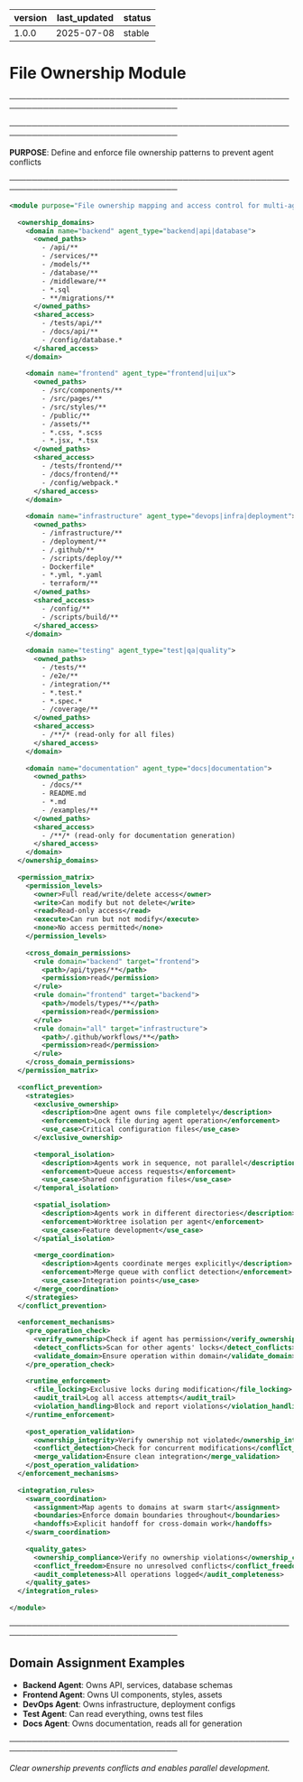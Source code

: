 | version | last_updated | status |
|---------|--------------|--------|
| 1.0.0   | 2025-07-08   | stable |

# File Ownership Module

────────────────────────────────────────────────────────────────────────────────


────────────────────────────────────────────────────────────────────────────────

**PURPOSE**: Define and enforce file ownership patterns to prevent agent conflicts

────────────────────────────────────────────────────────────────────────────────

```xml
<module purpose="File ownership mapping and access control for multi-agent coordination">
  
  <ownership_domains>
    <domain name="backend" agent_type="backend|api|database">
      <owned_paths>
        - /api/**
        - /services/**
        - /models/**
        - /database/**
        - /middleware/**
        - *.sql
        - **/migrations/**
      </owned_paths>
      <shared_access>
        - /tests/api/**
        - /docs/api/**
        - /config/database.*
      </shared_access>
    </domain>
    
    <domain name="frontend" agent_type="frontend|ui|ux">
      <owned_paths>
        - /src/components/**
        - /src/pages/**
        - /src/styles/**
        - /public/**
        - /assets/**
        - *.css, *.scss
        - *.jsx, *.tsx
      </owned_paths>
      <shared_access>
        - /tests/frontend/**
        - /docs/frontend/**
        - /config/webpack.*
      </shared_access>
    </domain>
    
    <domain name="infrastructure" agent_type="devops|infra|deployment">
      <owned_paths>
        - /infrastructure/**
        - /deployment/**
        - /.github/**
        - /scripts/deploy/**
        - Dockerfile*
        - *.yml, *.yaml
        - terraform/**
      </owned_paths>
      <shared_access>
        - /config/**
        - /scripts/build/**
      </shared_access>
    </domain>
    
    <domain name="testing" agent_type="test|qa|quality">
      <owned_paths>
        - /tests/**
        - /e2e/**
        - /integration/**
        - *.test.*
        - *.spec.*
        - /coverage/**
      </owned_paths>
      <shared_access>
        - /**/* (read-only for all files)
      </shared_access>
    </domain>
    
    <domain name="documentation" agent_type="docs|documentation">
      <owned_paths>
        - /docs/**
        - README.md
        - *.md
        - /examples/**
      </owned_paths>
      <shared_access>
        - /**/* (read-only for documentation generation)
      </shared_access>
    </domain>
  </ownership_domains>
  
  <permission_matrix>
    <permission_levels>
      <owner>Full read/write/delete access</owner>
      <write>Can modify but not delete</write>
      <read>Read-only access</read>
      <execute>Can run but not modify</execute>
      <none>No access permitted</none>
    </permission_levels>
    
    <cross_domain_permissions>
      <rule domain="backend" target="frontend">
        <path>/api/types/**</path>
        <permission>read</permission>
      </rule>
      <rule domain="frontend" target="backend">
        <path>/models/types/**</path>
        <permission>read</permission>
      </rule>
      <rule domain="all" target="infrastructure">
        <path>/.github/workflows/**</path>
        <permission>read</permission>
      </rule>
    </cross_domain_permissions>
  </permission_matrix>
  
  <conflict_prevention>
    <strategies>
      <exclusive_ownership>
        <description>One agent owns file completely</description>
        <enforcement>Lock file during agent operation</enforcement>
        <use_case>Critical configuration files</use_case>
      </exclusive_ownership>
      
      <temporal_isolation>
        <description>Agents work in sequence, not parallel</description>
        <enforcement>Queue access requests</enforcement>
        <use_case>Shared configuration files</use_case>
      </temporal_isolation>
      
      <spatial_isolation>
        <description>Agents work in different directories</description>
        <enforcement>Worktree isolation per agent</enforcement>
        <use_case>Feature development</use_case>
      </spatial_isolation>
      
      <merge_coordination>
        <description>Agents coordinate merges explicitly</description>
        <enforcement>Merge queue with conflict detection</enforcement>
        <use_case>Integration points</use_case>
      </merge_coordination>
    </strategies>
  </conflict_prevention>
  
  <enforcement_mechanisms>
    <pre_operation_check>
      <verify_ownership>Check if agent has permission</verify_ownership>
      <detect_conflicts>Scan for other agents' locks</detect_conflicts>
      <validate_domain>Ensure operation within domain</validate_domain>
    </pre_operation_check>
    
    <runtime_enforcement>
      <file_locking>Exclusive locks during modification</file_locking>
      <audit_trail>Log all access attempts</audit_trail>
      <violation_handling>Block and report violations</violation_handling>
    </runtime_enforcement>
    
    <post_operation_validation>
      <ownership_integrity>Verify ownership not violated</ownership_integrity>
      <conflict_detection>Check for concurrent modifications</conflict_detection>
      <merge_validation>Ensure clean integration</merge_validation>
    </post_operation_validation>
  </enforcement_mechanisms>
  
  <integration_rules>
    <swarm_coordination>
      <assignment>Map agents to domains at swarm start</assignment>
      <boundaries>Enforce domain boundaries throughout</boundaries>
      <handoffs>Explicit handoff for cross-domain work</handoffs>
    </swarm_coordination>
    
    <quality_gates>
      <ownership_compliance>Verify no ownership violations</ownership_compliance>
      <conflict_freedom>Ensure no unresolved conflicts</conflict_freedom>
      <audit_completeness>All operations logged</audit_completeness>
    </quality_gates>
  </integration_rules>
  
</module>
```

────────────────────────────────────────────────────────────────────────────────

## Domain Assignment Examples

- **Backend Agent**: Owns API, services, database schemas
- **Frontend Agent**: Owns UI components, styles, assets
- **DevOps Agent**: Owns infrastructure, deployment configs
- **Test Agent**: Can read everything, owns test files
- **Docs Agent**: Owns documentation, reads all for generation

────────────────────────────────────────────────────────────────────────────────

*Clear ownership prevents conflicts and enables parallel development.*